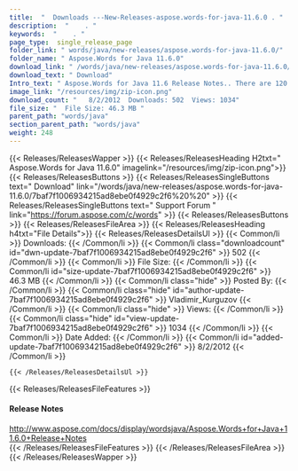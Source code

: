 ```yaml
---
title:  "  Downloads ---New-Releases-aspose.words-for-java-11.6.0 . " 
description:  "    . " 
keywords:  "    . " 
page_type:  single_release_page
folder_link: " words/java/new-releases/aspose.words-for-java-11.6.0/"
folder_name: " Aspose.Words for Java 11.6.0"
download_link: " /words/java/new-releases/aspose.words-for-java-11.6.0/7baf7f1006934215ad8ebe0f4929c2f6"
download_text: " Download"
Intro_text: " Aspose.Words for Java 11.6 Release Notes.. There are 120 improvements and..."
image_link: "/resources/img/zip-icon.png"
download_count: "   8/2/2012  Downloads: 502  Views: 1034"
file_size: "  File Size: 46.3 MB "
parent_path: "words/java"
section_parent_path: "words/java"
weight: 248
---
```


{{< Releases/ReleasesWapper >}}
  {{< Releases/ReleasesHeading H2txt=" Aspose.Words for Java 11.6.0" imagelink="/resources/img/zip-icon.png">}}
  {{< Releases/ReleasesButtons >}}
    {{< Releases/ReleasesSingleButtons text=" Download" link="/words/java/new-releases/aspose.words-for-java-11.6.0/7baf7f1006934215ad8ebe0f4929c2f6%20%20" >}}
    {{< Releases/ReleasesSingleButtons text=" Support Forum " link="https://forum.aspose.com/c/words" >}}
  {{< Releases/ReleasesButtons >}}
  {{< Releases/ReleasesFileArea >}}
    {{< Releases/ReleasesHeading h4txt="File Details">}}
    {{< Releases/ReleasesDetailsUl >}}
            {{< Common/li  >}} Downloads: {{< /Common/li >}} 
      {{< Common/li class="downloadcount" id="dwn-update-7baf7f1006934215ad8ebe0f4929c2f6" >}} 502 {{< /Common/li >}} 
      {{< Common/li  >}} File Size: {{< /Common/li >}} 
      {{< Common/li id="size-update-7baf7f1006934215ad8ebe0f4929c2f6" >}} 46.3 MB {{< /Common/li >}} 
      {{< Common/li  class="hide" >}} Posted By: {{< /Common/li >}} 
      {{< Common/li class="hide" id="author-update-7baf7f1006934215ad8ebe0f4929c2f6" >}} Vladimir_Kurguzov {{< /Common/li >}} 
      {{< Common/li class="hide"  >}} Views: {{< /Common/li >}} 
      {{< Common/li class="hide" id="view-update-7baf7f1006934215ad8ebe0f4929c2f6" >}} 1034 {{< /Common/li >}} 
      {{< Common/li  >}} Date Added: {{< /Common/li >}} 
      {{< Common/li id="added-update-7baf7f1006934215ad8ebe0f4929c2f6" >}} 8/2/2012 {{< /Common/li >}} 

    {{< /Releases/ReleasesDetailsUl >}}

  {{< Releases/ReleasesFileFeatures >}}
      <h4>Release Notes</h4><div><a href="http://www.aspose.com/docs/display/wordsjava/Aspose.Words+for+Java+11.6.0+Release+Notes">http://www.aspose.com/docs/display/wordsjava/Aspose.Words+for+Java+11.6.0+Release+Notes</a></div>
  {{< /Releases/ReleasesFileFeatures >}}
 {{< /Releases/ReleasesFileArea >}}
{{< /Releases/ReleasesWapper >}}


